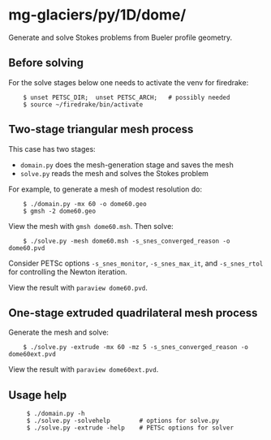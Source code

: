 # mg-glaciers/py/1D/dome/

Generate and solve Stokes problems from Bueler profile geometry.

## Before solving

For the solve stages below one needs to activate the venv for firedrake:

        $ unset PETSC_DIR;  unset PETSC_ARCH;   # possibly needed
        $ source ~/firedrake/bin/activate

## Two-stage triangular mesh process

This case has two stages:
  * `domain.py` does the mesh-generation stage and saves the mesh
  * `solve.py` reads the mesh and solves the Stokes problem

For example, to generate a mesh of modest resolution do:

        $ ./domain.py -mx 60 -o dome60.geo
        $ gmsh -2 dome60.geo

View the mesh with `gmsh dome60.msh`.  Then solve:

        $ ./solve.py -mesh dome60.msh -s_snes_converged_reason -o dome60.pvd

Consider PETSc options `-s_snes_monitor`, `-s_snes_max_it`, and `-s_snes_rtol`
for controlling the Newton iteration.

View the result with `paraview dome60.pvd`.

## One-stage extruded quadrilateral mesh process

Generate the mesh and solve:

        $ ./solve.py -extrude -mx 60 -mz 5 -s_snes_converged_reason -o dome60ext.pvd

View the result with `paraview dome60ext.pvd`.

## Usage help

         $ ./domain.py -h
         $ ./solve.py -solvehelp        # options for solve.py
         $ ./solve.py -extrude -help    # PETSc options for solver
